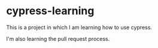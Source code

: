 # cypress-learning

This is a project in which I am learning how to use cypress.

I'm also learning the pull request process.
